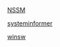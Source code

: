 [NSSM](http://www.nssm.cc/)

[systeminformer](https://github.com/winsiderss/systeminformer)

[winsw](https://github.com/winsw/winsw/)
